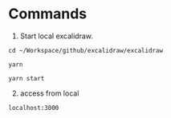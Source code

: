 
# Commands

1. Start local excalidraw.

``` shell
cd ~/Workspace/github/excalidraw/excalidraw

yarn 

yarn start
```

2. access from local
```
localhost:3000
```
